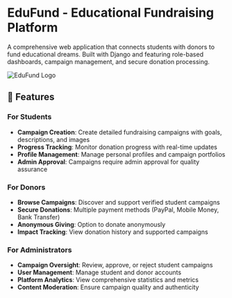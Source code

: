 # EduFund - Educational Fundraising Platform

A comprehensive web application that connects students with donors to fund educational dreams. Built with Django and featuring role-based dashboards, campaign management, and secure donation processing.

![EduFund Logo](static/images/logo.png)

## 🌟 Features

### For Students
- **Campaign Creation**: Create detailed fundraising campaigns with goals, descriptions, and images
- **Progress Tracking**: Monitor donation progress with real-time updates
- **Profile Management**: Manage personal profiles and campaign portfolios
- **Admin Approval**: Campaigns require admin approval for quality assurance

### For Donors
- **Browse Campaigns**: Discover and support verified student campaigns
- **Secure Donations**: Multiple payment methods (PayPal, Mobile Money, Bank Transfer)
- **Anonymous Giving**: Option to donate anonymously
- **Impact Tracking**: View donation history and supported campaigns

### For Administrators
- **Campaign Oversight**: Review, approve, or reject student campaigns
- **User Management**: Manage student and donor accounts
- **Platform Analytics**: View comprehensive statistics and metrics
- **Content Moderation**: Ensure campaign quality and authenticity